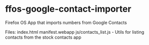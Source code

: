 ffos-google-contact-importer
============================

Firefox OS App that imports numbers from Google Contacts

Files:
index.html
manifest.webapp
js/contacts_list.js - Utils for listing contacts from the stock contacts app
